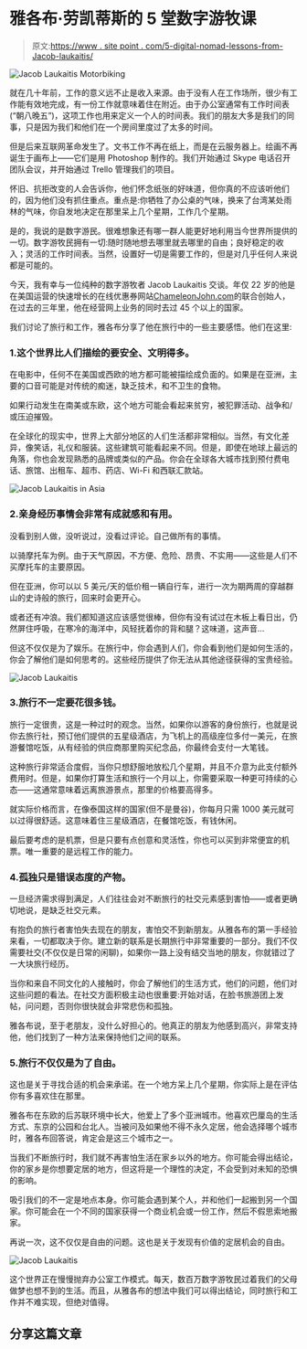 # 雅各布·劳凯蒂斯的 5 堂数字游牧课

> 原文:[https://www . site point . com/5-digital-nomad-lessons-from-Jacob-laukaitis/](https://www.sitepoint.com/5-digital-nomad-lessons-from-jacob-laukaitis/)

![Jacob Laukaitis Motorbiking](../Images/2cb987587ea917741dba2663e512313d.png)

就在几十年前，工作的意义远不止是收入来源。由于没有人在工作场所，很少有工作能有效地完成，有一份工作就意味着住在附近。由于办公室通常有工作时间表(“朝八晚五”)，这项工作也用来定义一个人的时间表。我们的朋友大多是我们的同事，只是因为我们和他们在一个房间里度过了太多的时间。

但是后来互联网革命发生了。文书工作不再在纸上，而是在云服务器上。绘画不再诞生于画布上——它们是用 Photoshop 制作的。我们开始通过 Skype 电话召开团队会议，并开始通过 Trello 管理我们的项目。

怀旧、抗拒改变的人会告诉你，他们怀念纸张的好味道，但你真的不应该听他们的，因为他们没有抓住重点。重点是:你牺牲了办公桌的气味，换来了台湾某处雨林的气味，你自发地决定在那里呆上几个星期，工作几个星期。

是的，我说的是数字游民。很难想象还有哪一群人能更好地利用当今世界所提供的一切。数字游牧民拥有一切:随时随地想去哪里就去哪里的自由；良好稳定的收入；灵活的工作时间表。当然，设置好一切是需要工作的，但是对几乎任何人来说都是可能的。

今天，我有幸与一位纯种的数字游牧者 Jacob Laukaitis 交谈。年仅 22 岁的他是在美国运营的快速增长的在线优惠券网站[ChameleonJohn.com](http://www.chameleonjohn.com/)的联合创始人，在过去的三年里，他在经营网上业务的同时去过 45 个以上的国家。

我们讨论了旅行和工作，雅各布分享了他在旅行中的一些主要感悟。他们在这里:

### 1.这个世界比人们描绘的要安全、文明得多。

在电影中，任何不在美国或西欧的地方都可能被描绘成负面的。如果是在亚洲，主要的口音可能是对传统的痴迷，缺乏技术，和不卫生的食物。

如果行动发生在南美或东欧，这个地方可能会看起来贫穷，被犯罪活动、战争和/或压迫摧毁。

在全球化的现实中，世界上大部分地区的人们生活都非常相似。当然，有文化差异，像笑话，礼仪和服装。这些建筑可能看起来不同。但是，即使在地球上最远的角落，你也会发现熟悉的品牌或类似的产品。你会在全球各大城市找到预付费电话、旅馆、出租车、超市、药店、Wi-Fi 和西联汇款站。

![Jacob Laukaitis in Asia](../Images/5202921b4bb984e08b501f04d9ed6c85.png)

### 2.亲身经历事情会非常有成就感和有用。

没看到别人做，没听说过，没看过评论。自己做所有的事情。

以骑摩托车为例。由于天气原因，不方便、危险、昂贵、不实用——这些是人们不买摩托车的主要原因。

但在亚洲，你可以以 5 美元/天的低价租一辆自行车，进行一次为期两周的穿越群山的史诗般的旅行，回来时会更开心。

或者还有冲浪。我们都知道这应该感觉很棒，但你有没有试过在木板上看日出，仍然屏住呼吸，在寒冷的海洋中，风轻抚着你的背和腿？这味道，这声音…

但这不仅仅是为了娱乐。在旅行中，你会遇到人们，你会看到他们是如何生活的，你会了解他们是如何思考的。这些经历提供了你无法从其他途径获得的宝贵经验。

![Jacob Laukaitis](../Images/21f2d91e9248c68a9de226982918e214.png)

### 3.旅行不一定要花很多钱。

旅行一定很贵，这是一种过时的观念。当然，如果你以游客的身份旅行，也就是说你去旅行社，预订他们提供的五星级酒店，为飞机上的高级座位多付一美元，在旅游餐馆吃饭，从有经验的供应商那里购买纪念品，你最终会支付一大笔钱。

这种旅行非常适合度假，当你只想舒服地放松几个星期，并且不介意为此支付额外费用时。但是，如果你打算生活和旅行一个月以上，你需要采取一种更可持续的心态——这通常意味着远离旅游景点，那里的价格要高得多。

就实际价格而言，在像泰国这样的国家(但不是曼谷)，你每月只需 1000 美元就可以过得很舒适。这意味着住三星级酒店，在餐馆吃饭，有钱休闲。

最后要考虑的是机票，但是只要有点创意和灵活性，你也可以买到非常便宜的机票。唯一重要的是远程工作的能力。

### 4.孤独只是错误态度的产物。

一旦经济需求得到满足，人们往往会对不断旅行的社交元素感到害怕——或者更确切地说，是缺乏社交元素。

有抱负的旅行者害怕失去现在的朋友，害怕交不到新朋友。从雅各布的第一手经验来看，一切都取决于你。建立新的联系是长期旅行中非常重要的一部分。我们不仅需要社交(不仅仅是日常的闲聊)，如果你一路上没有结交当地的朋友，你就错过了一大块旅行经历。

当你和来自不同文化的人接触时，你会了解他们的生活方式，他们的问题，他们对这些问题的看法。在社交方面积极主动也很重要:开始对话，在脸书旅游团上发帖，问问题，否则你很快就会非常悲伤和孤独。

雅各布说，至于老朋友，没什么好担心的。他真正的朋友为他感到高兴，非常支持他，他们找到了一种方法来保持他们之间的联系。

### 5.旅行不仅仅是为了自由。

这也是关于寻找合适的机会来承诺。在一个地方呆上几个星期，你实际上是在评估你有多喜欢住在那里。

雅各布在东欧的后苏联环境中长大，他爱上了多个亚洲城市。他喜欢巴厘岛的生活方式、东京的公园和台北人。当被问及如果他不得不永久定居，他会选择哪个城市时，雅各布回答说，肯定会是这三个城市之一。

当我们不断旅行时，我们就不再害怕生活在家乡以外的地方。你可能会得出结论，你的家乡是你想要定居的地方，但这将是一个理性的决定，不会受到对未知的恐惧的影响。

吸引我们的不一定是地点本身。你可能会遇到某个人，并和他们一起搬到另一个国家。你可能会在一个不同的国家获得一个商业机会或一份工作，然后不假思索地搬家。

再说一次，这不仅仅是自由的问题。这也是关于发现有价值的定居机会的自由。

![Jacob Laukaitis](../Images/67bee808a9b8bf57c30d0e9e12dcb81c.png)

这个世界正在慢慢抛弃办公室工作模式。每天，数百万数字游牧民过着我们的父母做梦也想不到的生活。而且，从雅各布的想法中我们可以得出结论，同时旅行和工作并不难实现，但绝对值得。

## 分享这篇文章